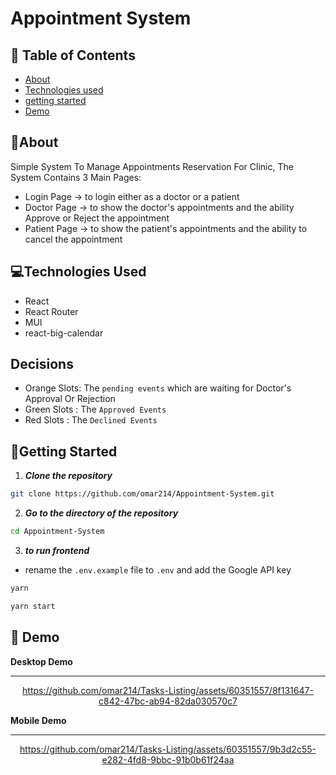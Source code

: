 # Appointment System

## 📝 Table of Contents

- [About](#about)
- [Technologies used](#build)
- [getting started](#start)
- [Demo](#demo)

## 🚩About<a name = "about"></a>

Simple System To Manage Appointments Reservation For Clinic, The System Contains 3 Main Pages:

- Login Page -> to login either as a doctor or a patient
- Doctor Page -> to show the doctor's appointments and the ability Approve or Reject the appointment
- Patient Page -> to show the patient's appointments and the ability to cancel the appointment

## 💻Technologies Used<a name = "build"></a>

- React
- React Router
- MUI
- react-big-calendar

## Decisions 

- Orange Slots: The `pending events` which are waiting for Doctor's Approval Or Rejection
- Green Slots : The `Approved Events` 
- Red Slots : The `Declined Events`

## 🏁Getting Started <a name = "start"></a>

1. **_Clone the repository_**

```bash
git clone https://github.com/omar214/Appointment-System.git

```

2. **_Go to the directory of the repository_**

```bash
cd Appointment-System

```

3. **_to run frontend_**

- rename the `.env.example` file to `.env` and add the Google API key

```bash
yarn

yarn start

```

## 🎥 Demo<a name = "demo"></a>

**Desktop Demo**

---

<div name = "demo" align="center" width=1189>

https://github.com/omar214/Tasks-Listing/assets/60351557/8f131647-c842-47bc-ab94-82da030570c7

</div>

**Mobile Demo**

---

<div name = "demo" align="center" width=1189>

https://github.com/omar214/Tasks-Listing/assets/60351557/9b3d2c55-e282-4fd8-9bbc-91b0b61f24aa

</div>
